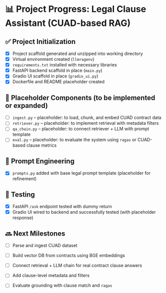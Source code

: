 # 📊 Project Progress: Legal Clause Assistant (CUAD-based RAG)

## ✅ Project Initialization
- [x] Project scaffold generated and unzipped into working directory
- [x] Virtual environment created (`llmragenv`)
- [x] `requirements.txt` installed with necessary libraries
- [x] FastAPI backend scaffold in place (`main.py`)
- [x] Gradio UI scaffold in place (`gradio_ui.py`)
- [x] Dockerfile and README placeholder created

## 🚧 Placeholder Components (to be implemented or expanded)
- [ ] `ingest.py` – placeholder: to load, chunk, and embed CUAD contract data
- [ ] `retriever.py` – placeholder: to implement retrieval with metadata filters
- [ ] `qa_chain.py` – placeholder: to connect retriever + LLM with prompt template
- [ ] `eval.py` – placeholder: to evaluate the system using `ragas` or CUAD-based clause metrics

## 🧠 Prompt Engineering
- [x] `prompts.py` added with base legal prompt template (placeholder for refinement)

## 🧪 Testing
- [x] FastAPI `/ask` endpoint tested with dummy return
- [x] Gradio UI wired to backend and successfully tested (with placeholder response)

## 🔜 Next Milestones
- [ ] Parse and ingest CUAD dataset
- [ ] Build vector DB from contracts using BGE embeddings
- [ ] Connect retrieval + LLM chain for real contract clause answers
- [ ] Add clause-level metadata and filters
- [ ] Evaluate grounding with clause match and `ragas`

